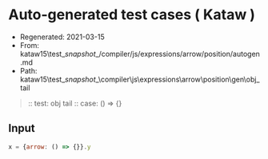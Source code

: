 # Auto-generated test cases ( Kataw )
- Regenerated: 2021-03-15
- From: kataw15\test\__snapshot__/compiler/js/expressions/arrow/position/autogen.md
- Path: kataw15\test\__snapshot__\compiler\js\expressions\arrow\position\gen\obj_tail
> :: test: obj tail
> :: case: () => {}
## Input

`````js
x = {arrow: () => {}}.y
`````

